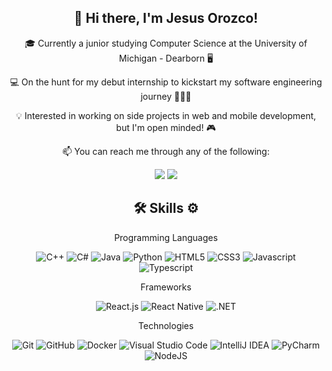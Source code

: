 <h2 align="center">👋 Hi there, I'm Jesus Orozco! </h2>
<p align="center">🎓 Currently a junior studying Computer Science at the University of Michigan - Dearborn 🖥</p>
<p align="center">💻 On the hunt for my debut internship to kickstart my software engineering journey 🧑🏻‍💻</p>
<p align="center">💡 Interested in working on side projects in web and mobile development, but I'm open minded! 🎮</p>

<p align="center">📫 You can reach me through any of the following:</p>
<div align="center">
  <a href="mailto: jesusoro@umich.edu" style="text-decoration: none;">
    <img src="https://img.shields.io/badge/Gmail-D14836?style=for-the-badge&logo=gmail&logoColor=white">
  </a>
  <a href="https://www.linkedin.com/in/eisaa-orozco/">
    <img src="https://img.shields.io/badge/linkedin-%230077B5.svg?&style=for-the-badge&logo=linkedin&logoColor=white" >  
  </a> 
</div>

<h2 align="center">🛠 Skills ⚙</h2>

<p align="center">Programming Languages</p>
<p align="center">
  <img src="https://img.shields.io/badge/c++-%2300599C.svg?style=for-the-badge&logo=c%2B%2B&logoColor=white" alt="C++">
  <img src="https://img.shields.io/badge/c%23-%23239120.svg?style=for-the-badge&logo=csharp&logoColor=white" alt="C#">

  <img src="https://img.shields.io/badge/java-%23ED8B00.svg?style=for-the-badge&logo=openjdk&logoColor=white" alt="Java">
  <img src="https://img.shields.io/badge/python-3670A0?style=for-the-badge&logo=python&logoColor=ffdd54" alt="Python">
  
  <img src="https://img.shields.io/badge/html5-%23E34F26.svg?style=for-the-badge&logo=html5&logoColor=white" alt="HTML5">
  <img src="https://img.shields.io/badge/css3-%231572B6.svg?style=for-the-badge&logo=css3&logoColor=white" alt="CSS3">
  <img src="https://img.shields.io/badge/javascript-%23323330.svg?style=for-the-badge&logo=javascript&logoColor=%23F7DF1E" alt="Javascript">

  <img src="https://img.shields.io/badge/typescript-%23007ACC.svg?style=for-the-badge&logo=typescript&logoColor=white" alt="Typescript">
</p>

<p align="center">Frameworks</p>
<p align="center">
    <img src="https://img.shields.io/badge/react-%2320232a.svg?style=for-the-badge&logo=react&logoColor=%2361DAFB" alt="React.js">
    <img src="https://img.shields.io/badge/react_native-%2320232a.svg?style=for-the-badge&logo=react&logoColor=%2361DAFB" alt="React Native">
    <img src="https://img.shields.io/badge/.NET-5C2D91?style=for-the-badge&logo=.net&logoColor=white" alt=".NET">

</p>

<p align="center">Technologies</p>
<p align="center">
 <img src="https://img.shields.io/badge/git-%23F05033.svg?style=for-the-badge&logo=git&logoColor=white" alt="Git">
  <img src="https://img.shields.io/badge/github-%23121011.svg?style=for-the-badge&logo=github&logoColor=white" alt="GitHub">

  <img src="https://img.shields.io/badge/docker-%230db7ed.svg?style=for-the-badge&logo=docker&logoColor=white" alt="Docker">

  <img src="https://img.shields.io/badge/Visual%20Studio%20Code-0078d7.svg?style=for-the-badge&logo=visual-studio-code&logoColor=white" alt="Visual Studio Code">
  <img src="https://img.shields.io/badge/IntelliJIDEA-000000.svg?style=for-the-badge&logo=intellij-idea&logoColor=white" alt="IntelliJ IDEA">
  <img src="https://img.shields.io/badge/pycharm-143?style=for-the-badge&logo=pycharm&logoColor=black&color=black&labelColor=green" alt="PyCharm">
  
  <img src="https://img.shields.io/badge/node.js-6DA55F?style=for-the-badge&logo=node.js&logoColor=white" alt="NodeJS">
</p>

<img src="" alt="">

<!-- 
<div align="center">
<img src="https://github-readme-stats.vercel.app/api?username=eisaarice&show_icons=true&theme=vue">
</div>
-->
